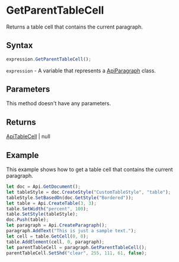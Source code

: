 # GetParentTableCell

Returns a table cell that contains the current paragraph.

## Syntax

```javascript
expression.GetParentTableCell();
```

`expression` - A variable that represents a [ApiParagraph](../ApiParagraph.md) class.

## Parameters

This method doesn't have any parameters.

## Returns

[ApiTableCell](../../ApiTableCell/ApiTableCell.md) \| null

## Example

This example shows how to get a table cell that contains the current paragraph.

```javascript editor-docx
let doc = Api.GetDocument();
let tableStyle = doc.CreateStyle("CustomTableStyle", "table");
tableStyle.SetBasedOn(doc.GetStyle("Bordered"));
let table = Api.CreateTable(3, 3);
table.SetWidth("percent", 100);
table.SetStyle(tableStyle);
doc.Push(table);
let paragraph = Api.CreateParagraph();
paragraph.AddText("This is just a sample text.");
let cell = table.GetCell(0, 0);
table.AddElement(cell, 0, paragraph);
let parentTableCell = paragraph.GetParentTableCell();
parentTableCell.SetShd("clear", 255, 111, 61, false);
```
